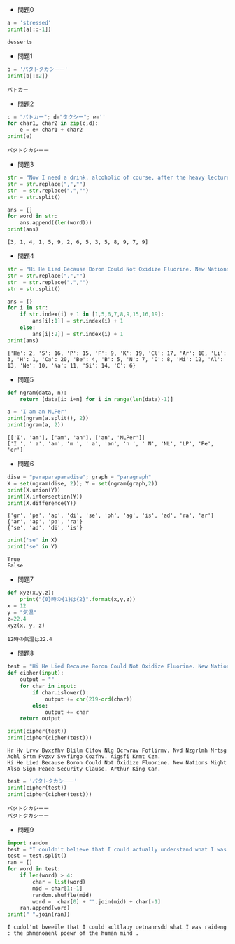 
* 問題0


```python
a = 'stressed'
print(a[::-1])
```

    desserts
    

* 問題1


```python
b = 'パタトクカシーー'
print(b[::2])
```

    パトカー
    

* 問題2


```python
c = "パトカー"; d="タクシー"; e=''
for char1, char2 in zip(c,d):
    e = e+ char1 + char2
print(e)
```

    パタトクカシーー
    

* 問題3


```python
str = "Now I need a drink, alcoholic of course, after the heavy lectures involving quantum mechanics."
str = str.replace(",","")
str  = str.replace(".","")
str = str.split()

ans = []
for word in str:
    ans.append((len(word)))
print(ans)
```

    [3, 1, 4, 1, 5, 9, 2, 6, 5, 3, 5, 8, 9, 7, 9]
    

* 問題4


```python
str = "Hi He Lied Because Boron Could Not Oxidize Fluorine. New Nations Might Also Sign Peace Security Clause. Arthur King Can."
str = str.replace(",","")
str  = str.replace(".","")
str = str.split()

ans = {}
for i in str:
    if str.index(i) + 1 in [1,5,6,7,8,9,15,16,19]:
        ans[i[:1]] = str.index(i) + 1
    else:
        ans[i[:2]] = str.index(i) + 1
print(ans)
```

    {'He': 2, 'S': 16, 'P': 15, 'F': 9, 'K': 19, 'Cl': 17, 'Ar': 18, 'Li': 3, 'H': 1, 'Ca': 20, 'Be': 4, 'B': 5, 'N': 7, 'O': 8, 'Mi': 12, 'Al': 13, 'Ne': 10, 'Na': 11, 'Si': 14, 'C': 6}
    

* 問題5


```python
def ngram(data, n):
    return [data[i: i+n] for i in range(len(data)-1)]

a = 'I am an NLPer'
print(ngram(a.split(), 2))
print(ngram(a, 2))
```

    [['I', 'am'], ['am', 'an'], ['an', 'NLPer']]
    ['I ', ' a', 'am', 'm ', ' a', 'an', 'n ', ' N', 'NL', 'LP', 'Pe', 'er']
    

* 問題6


```python
dise = "paraparaparadise"; graph = "paragraph"
X = set(ngram(dise, 2)); Y = set(ngram(graph,2))
print(X.union(Y))
print(X.intersection(Y))
print(X.difference(Y))
```

    {'gr', 'pa', 'ap', 'di', 'se', 'ph', 'ag', 'is', 'ad', 'ra', 'ar'}
    {'ar', 'ap', 'pa', 'ra'}
    {'se', 'ad', 'di', 'is'}
    


```python
print('se' in X)
print('se' in Y)
```

    True
    False
    

* 問題7


```python
def xyz(x,y,z):
    print("{0}時の{1}は{2}".format(x,y,z))
x = 12
y = "気温"
z=22.4
xyz(x, y, z)
```

    12時の気温は22.4
    

* 問題8


```python
test = "Hi He Lied Because Boron Could Not Oxidize Fluorine. New Nations Might Also Sign Peace Security Clause. Arthur King Can."
def cipher(input):
    output = ""
    for char in input:
        if char.islower():
            output += chr(219-ord(char))
        else:
            output += char
    return output

print(cipher(test))
print(cipher(cipher(test)))
```

    Hr Hv Lrvw Bvxzfhv Blilm Clfow Nlg Ocrwrav Foflirmv. Nvd Nzgrlmh Mrtsg Aohl Srtm Pvzxv Svxfirgb Cozfhv. Aigsfi Krmt Czm.
    Hi He Lied Because Boron Could Not Oxidize Fluorine. New Nations Might Also Sign Peace Security Clause. Arthur King Can.
    


```python
test = 'パタトクカシーー'
print(cipher(test))
print(cipher(cipher(test)))
```

    パタトクカシーー
    パタトクカシーー
    

* 問題9


```python
import random
test = "I couldn't believe that I could actually understand what I was reading : the phenomenal power of the human mind ."
test = test.split()
ran = []
for word in test:
    if len(word) > 4:
        char = list(word)
        mid = char[1:-1]
        random.shuffle(mid)
        word =  char[0] + "".join(mid) + char[-1]
    ran.append(word)
print(" ".join(ran))
```

    I cudol'nt bveeile that I could acltlauy uetnanrsdd what I was raideng : the phmenoaenl poewr of the human mind .
    
